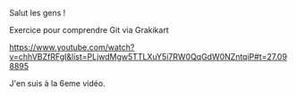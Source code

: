 Salut les gens !

Exercice pour comprendre Git via Grakikart

https://www.youtube.com/watch?v=chhVBZfRFgI&list=PLjwdMgw5TTLXuY5i7RW0QqGdW0NZntqiP#t=27.098895

J'en suis à la 6eme vidéo.